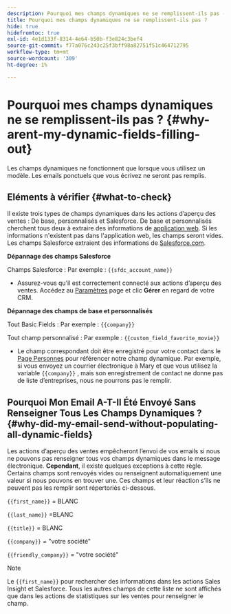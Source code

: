 ```yaml
---
description: Pourquoi mes champs dynamiques ne se remplissent-ils pas - Documents Marketo - Documentation du produit
title: Pourquoi mes champs dynamiques ne se remplissent-ils pas ?
hide: true
hidefromtoc: true
exl-id: 4e1d133f-8314-4e64-b50b-f3e824c3bef4
source-git-commit: f77a076c243c25f3bff98a82751f51c464712795
workflow-type: tm+mt
source-wordcount: '309'
ht-degree: 1%

---
```


# Pourquoi mes champs dynamiques ne se remplissent-ils pas ? {#why-arent-my-dynamic-fields-filling-out}

Les champs dynamiques ne fonctionnent que lorsque vous utilisez un modèle. Les emails ponctuels que vous écrivez ne seront pas remplis.

## Eléments à vérifier {#what-to-check}

Il existe trois types de champs dynamiques dans les actions d’aperçu des ventes : De base, personnalisés et Salesforce. De base et personnalisés cherchent tous deux à extraire des informations de [application web](https://toutapp.com/login). Si les informations n&#39;existent pas dans l&#39;application web, les champs seront vides. Les champs Salesforce extraient des informations de [Salesforce.com](https://salesforce.com).

**Dépannage des champs Salesforce**

Champs Salesforce : Par exemple : `{{sfdc_account_name}}`

* Assurez-vous qu’il est correctement connecté aux actions d’aperçu des ventes. Accédez au [Paramètres](https://toutapp.com/login) page et clic **Gérer** en regard de votre CRM.

**Dépannage des champs de base et personnalisés**

Tout Basic Fields : Par exemple : `{{company}}`

Tout champ personnalisé : Par exemple : `{{custom_field_favorite_movie}}`

* Le champ correspondant doit être enregistré pour votre contact dans le [Page Personnes](https://toutapp.com/next#relationships) pour référencer notre champ dynamique. Par exemple, si vous envoyez un courrier électronique à Mary et que vous utilisez la variable `{{company}}` , mais son enregistrement de contact ne donne pas de liste d’entreprises, nous ne pourrons pas le remplir.

## Pourquoi Mon Email A-T-Il Été Envoyé Sans Renseigner Tous Les Champs Dynamiques ? {#why-did-my-email-send-without-populating-all-dynamic-fields}

Les actions d’aperçu des ventes empêcheront l’envoi de vos emails si nous ne pouvons pas renseigner tous vos champs dynamiques dans le message électronique. **Cependant**, il existe quelques exceptions à cette règle. Certains champs sont renvoyés vides ou renseignent automatiquement une valeur si nous pouvons en trouver une. Ces champs et leur réaction s’ils ne peuvent pas les remplir sont répertoriés ci-dessous.

`{{first_name}}` = BLANC

`{{last_name}}` =BLANC

`{{title}}` = BLANC

`{{company}}` = &quot;votre société&quot;

`{{friendly_company}}` = &quot;votre société&quot;

>[!NOTE]
>
>Le `{{first_name}}` pour rechercher des informations dans les actions Sales Insight et Salesforce. Tous les autres champs de cette liste ne sont affichés que dans les actions de statistiques sur les ventes pour renseigner le champ.
